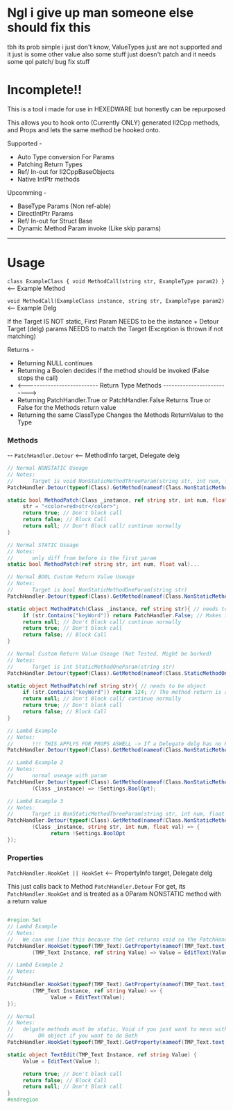 # Ngl i give up man someone else should fix this
tbh its prob simple i just don't know, ValueTypes just are not supported and it just is some other value
also some stuff just doesn't patch
and it needs some qol patch/ bug fix stuff


# Incomplete!!

This is a tool i made for use in HEXEDWARE but honestly can be repurposed 

This allows you to hook onto (Currently ONLY) generated Il2Cpp methods, and Props
and lets the same method be hooked onto.

Supported - 
* Auto Type conversion For Params
* Patching Return Types
* Ref/ In-out for Il2CppBaseObjects
* Native IntPtr methods


Upcomming - 
* BaseType Params (Non ref-able)
* DirectIntPtr Params
* Ref/ In-out for Struct Base
* Dynamic Method Param invoke (Like skip params)





-------------
# Usage

`class ExampleClass { void MethodCall(string str, ExampleType param2) }` <-- Example Method

`void MethodCall(ExampleClass instance, string str, ExampleType param2)` <-- Example Delg

If the Target IS NOT static, First Param NEEDS to be the instance + Detour Target (delg) params NEEDS to match the Target  (Exception is thrown if not matching) 

Returns - 
* Returning NULL continues
* Returning a Boolen decides if the method should be invoked (False stops the call)
* <-------------------------- Return Type Methods -------------------------->
* Returning PatchHandler.True or PatchHandler.False Returns True or False for the Methods return value
* Returning the same ClassType Changes the Methods ReturnValue to the Type


### Methods
--
`PatchHandler.Detour` <-- MethodInfo target, Delegate delg

```c#
// Normal NONSTATIC Useage
// Notes: 
//      Target is void NonStaticMethodThreeParam(string str, int num, float val)
PatchHandler.Detour(typeof(Class).GetMethod(nameof(Class.NonStaticMethodThreeParam)), MethodPatch);

static bool MethodPatch(Class _instance, ref string str, int num, float val){
     str = "<color=red>str</color>";
     return true; // Don't block call
     return false; // Block Call
     return null; // Don't Block call/ continue normally 
}

// Normal STATIC Useage
// Notes: 
//      only diff from before is the first param
static bool MethodPatch(ref string str, int num, float val)...

// Normal BOOL Custom Return Value Useage
// Notes: 
//      Target is bool NonStaticMethodOneParam(string str)
PatchHandler.Detour(typeof(Class).GetMethod(nameof(Class.NonStaticMethodOneParam)), MethodPatch);

static object MethodPatch(Class _instance, ref string str){ // needs to be object
     if (str.Contains("keyWord")) return PatchHandler.False; // Makes the method return bool false
     return null; // Don't Block call/ continue normally 
     return true; // Don't block call
     return false; // Block Call
}

// Normal Custom Return Value Useage (Not Tested, Might be borked)
// Notes: 
//      Target is int StaticMethodOneParam(string str)
PatchHandler.Detour(typeof(Class).GetMethod(nameof(Class.StaticMethodOneParam)), MethodPatch);

static object MethodPatch(ref string str){ // needs to be object
     if (str.Contains("keyWord")) return 124; // The method return is an Int 
     return null; // Don't Block call/ continue normally 
     return true; // Don't block call
     return false; // Block Call
}

// Lambd Example
// Notes: 
//      !!! THIS APPLYS FOR PROPS ASWELL -> If a Delegate delg has no Params, its also valid, Same return Rules
PatchHandler.Detour(typeof(Class).GetMethod(nameof(Class.NonStaticMethodNoParam)), () => !Settings.BoolOpt);

// Lambd Example 2
// Notes: 
//      normal useage with param
PatchHandler.Detour(typeof(Class).GetMethod(nameof(Class.NonStaticMethodNoParam)), 
        (Class _instance) => !Settings.BoolOpt);

// Lambd Example 3
// Notes: 
//      Target is NonStaticMethodThreeParam(string str, int num, float val)
PatchHandler.Detour(typeof(Class).GetMethod(nameof(Class.NonStaticMethodThreeParam)), 
        (Class _instance, string str, int num, float val) => {
              return !Settings.BoolOpt
});
```

### Properties
`PatchHandler.HookGet || HookSet` <-- PropertyInfo target, Delegate delg

This just calls back to Method `PatchHandler.Detour`
For get, its `PatchHandler.HookGet` and is treated as a 0Param NONSTATIC method with a return value

```c#

#region Set 
// Lambd Example
// Notes: 
//   We can one line this because the Get returns void so the PatchHandler Ignores the return value
PatchHandler.HookSet(typeof(TMP_Text).GetProperty(nameof(TMP_Text.text)),
        (TMP_Text Instance, ref string Value) => Value = EditText(Value));

// Lambd Example 2
// Notes: 
//   
PatchHandler.HookSet(typeof(TMP_Text).GetProperty(nameof(TMP_Text.text)),
        (TMP_Text Instance, ref string Value) => {
              Value = EditText(Value);
});

// Normal
// Notes: 
//   delgate methods must be static, Void if you just want to mess with calls, bool if you want to block them
//        OR object if you want to do Both 
PatchHandler.HookSet(typeof(TMP_Text).GetProperty(nameof(TMP_Text.text)), TextEdit);

static object TextEdit(TMP_Text Instance, ref string Value) {
     Value = EditText(Value );

     return true; // Don't block call
     return false; // Block Call
     return null; // Don't Block call
}
#endregion



```